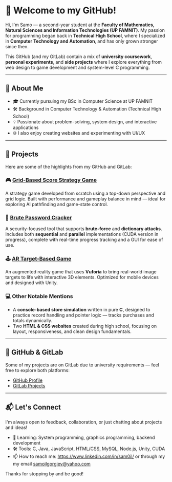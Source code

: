# 👋 Welcome to my GitHub!

Hi, I'm Samo — a second-year student at the **Faculty of Mathematics, Natural Sciences and Information Technologies (UP FAMNIT)**. My passion for programming began back in **Technical High School**, where I specialized in **Computer Technology and Automation**, and has only grown stronger since then.

This GitHub (and my GitLab) contain a mix of **university coursework**, **personal experiments**, and **side projects** where I explore everything from web design to game development and system-level C programming.

---

## 🚀 About Me

- 🎓 Currently pursuing my BSc in Computer Science at UP FAMNIT  
- 🛠 Background in Computer Technology & Automation (Technical High School)  
- 💡 Passionate about problem-solving, system design, and interactive applications  
- 🌐 I also enjoy creating websites and experimenting with UI/UX  

---

## 📌 Projects

Here are some of the highlights from my GitHub and GitLab:

### 🎮 [Grid-Based Score Strategy Game](https://github.com/sam0il/Grid-Based-Score-Strategy-Game)
A strategy game developed from scratch using a top-down perspective and grid logic. Built with performance and gameplay balance in mind — ideal for exploring AI pathfinding and game-state control.

### 🧠 [Brute Password Cracker](https://gitlab.com/sam0il/brutepasswordproject)
A security-focused tool that supports **brute-force** and **dictionary attacks**. Includes both **sequential** and **parallel** implementations (CUDA version in progress), complete with real-time progress tracking and a GUI for ease of use.

### 🕹️ [AR Target-Based Game](https://gitlab.com/sam0il/ar-project-game/-/tree/master?ref_type=heads)
An augmented reality game that uses **Vuforia** to bring real-world image targets to life with interactive 3D elements. Optimized for mobile devices and designed with Unity.

### 💻 Other Notable Mentions
- A **console-based store simulation** written in pure **C**, designed to practice record handling and pointer logic — tracks purchases and totals dynamically.
- Two **HTML & CSS websites** created during high school, focusing on layout, responsiveness, and clean design fundamentals.

---

## 📂 GitHub & GitLab

Some of my projects are on GitLab due to university requirements — feel free to explore both platforms:
- [GitHub Profile](https://github.com/sam0il)
- [GitLab Projects](https://gitlab.com/sam0il)

---

## 📬 Let's Connect

I'm always open to feedback, collaboration, or just chatting about projects and ideas!

- 🧠 Learning: System programming, graphics programming, backend development  
- 🛠 Tools: C, Java, JavaScript, HTML/CSS, MySQL, Node.js, Unity, CUDA  
- 📫 How to reach me: https://www.linkedin.com/in/sam0il/ or through my my email samoilgorgiev@yahoo.com

Thanks for stopping by and be good!
